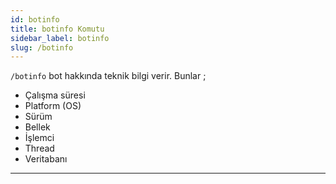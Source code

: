 ```yaml
---
id: botinfo
title: botinfo Komutu
sidebar_label: botinfo
slug: /botinfo
---
```

`/botinfo` bot hakkında teknik bilgi verir. Bunlar ;
- Çalışma süresi
- Platform (OS)
- Sürüm
- Bellek 
- İşlemci
- Thread
- Veritabanı

---
